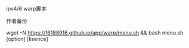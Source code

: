 ipv4/6 warp脚本

作者备份

wget -N https://f6188916.github.io/app/warp/menu.sh && bash menu.sh [option] [lisence]
